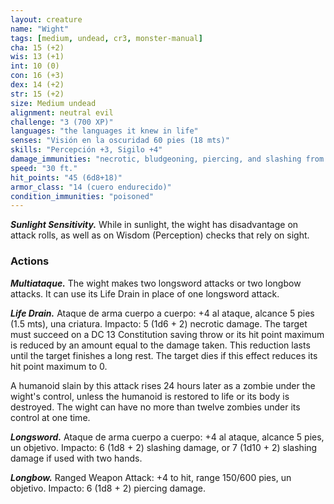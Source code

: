 ```yaml
---
layout: creature
name: "Wight"
tags: [medium, undead, cr3, monster-manual]
cha: 15 (+2)
wis: 13 (+1)
int: 10 (0)
con: 16 (+3)
dex: 14 (+2)
str: 15 (+2)
size: Medium undead
alignment: neutral evil
challenge: "3 (700 XP)"
languages: "the languages it knew in life"
senses: "Visión en la oscuridad 60 pies (18 mts)"
skills: "Percepción +3, Sigilo +4"
damage_immunities: "necrotic, bludgeoning, piercing, and slashing from nonmagical weapons that aren't silvered"
speed: "30 ft."
hit_points: "45 (6d8+18)"
armor_class: "14 (cuero endurecido)"
condition_immunities: "poisoned"
---
```


***Sunlight Sensitivity.*** While in sunlight, the wight has disadvantage on attack rolls, as well as on Wisdom (Perception) checks that rely on sight.

### Actions

***Multiataque.*** The wight makes two longsword attacks or two longbow attacks. It can use its Life Drain in place of one longsword attack.

***Life Drain.*** Ataque de arma cuerpo a cuerpo: +4 al ataque, alcance 5 pies (1.5 mts), una criatura. Impacto: 5 (1d6 + 2) necrotic damage. The target must succeed on a DC 13 Constitution saving throw or its hit point maximum is reduced by an amount equal to the damage taken. This reduction lasts until the target finishes a long rest. The target dies if this effect reduces its hit point maximum to 0.

A humanoid slain by this attack rises 24 hours later as a zombie under the wight's control, unless the humanoid is restored to life or its body is destroyed. The wight can have no more than twelve zombies under its control at one time.

***Longsword.*** Ataque de arma cuerpo a cuerpo: +4 al ataque, alcance 5 pies, un objetivo. Impacto: 6 (1d8 + 2) slashing damage, or 7 (1d10 + 2) slashing damage if used with two hands.

***Longbow.*** Ranged Weapon Attack: +4 to hit, range 150/600 pies, un objetivo. Impacto: 6 (1d8 + 2) piercing damage.